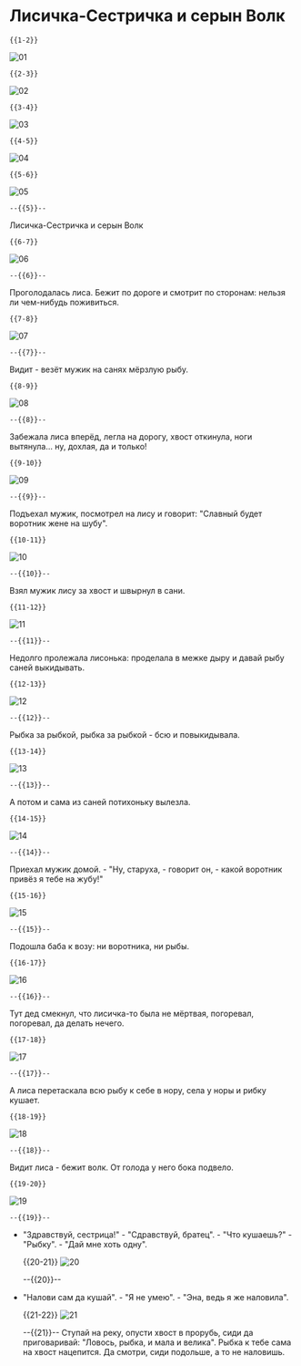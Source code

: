 <!--
author:   Your Name

email:    your@mail.org

version:  0.0.1

language: en

narrator: Russian Female

comment:  Try to write a short comment about
          your course, multiline is also okay.

link:     https://cdn.jsdelivr.net/chartist.js/latest/chartist.min.css

script:   https://cdn.jsdelivr.net/chartist.js/latest/chartist.min.js

translation: Deutsch  translations/German.md

translation: Français translations/French.md
-->

# Лисичка-Сестричка и серын Волк


    {{1-2}}
![01](pic/1.png)<!-- style="width: 100%; max-width: 800px" -->


    {{2-3}}
![02](pic/2.png)<!-- style="width: 100%; max-width: 800px" -->


    {{3-4}}
![03](pic/3.png)<!-- style="width: 100%; max-width: 800px" -->


    {{4-5}}
![04](pic/4.png)<!-- style="width: 100%; max-width: 800px" -->


    {{5-6}}
![05](pic/5.png)<!-- style="width: 100%; max-width: 800px" -->

    --{{5}}--
Лисичка-Сестричка и серын Волк


    {{6-7}}
![06](pic/6.png)<!-- style="width: 100%; max-width: 800px" -->

    --{{6}}--
Проголодалась лиса. Бежит по дороге и смотрит по сторонам: нельзя ли чем-нибудь
поживиться.


    {{7-8}}
![07](pic/7.png)<!-- style="width: 100%; max-width: 800px" -->

    --{{7}}--
Видит - везёт мужик на санях мёрзлую рыбу.


    {{8-9}}
![08](pic/8.png)<!-- style="width: 100%; max-width: 800px" -->

    --{{8}}--
Забежала лиса вперёд, легла на дорогу, хвост откинула, ноги вытянула... ну,
дохлая, дa и только!


    {{9-10}}
![09](pic/9.png)<!-- style="width: 100%; max-width: 800px" -->

    --{{9}}--
Подъехал мужик, посмотрел на лису и говорит: "Славный будет воротник жене на
шубу".


    {{10-11}}
![10](pic/10.png)<!-- style="width: 100%; max-width: 800px" -->

    --{{10}}--
Взял мужик лису за хвост и швырнул в сани.


    {{11-12}}
![11](pic/11.png)<!-- style="width: 100%; max-width: 800px" -->

    --{{11}}--
Недолго пролежала лисонька: проделала в межке дыру и давай рыбу саней
выкидывать.


    {{12-13}}
![12](pic/12.png)<!-- style="width: 100%; max-width: 800px" -->

    --{{12}}--
Рыбка за рыбкой, рыбка за рыбкой - бсю и повыкидывала.


    {{13-14}}
![13](pic/13.png)<!-- style="width: 100%; max-width: 800px" -->

    --{{13}}--
А потом и сама из саней потихоньку вылезла.


    {{14-15}}
![14](pic/14.png)<!-- style="width: 100%; max-width: 800px" -->

    --{{14}}--
Приехал мужик домой. - "Ну, старуха, - говорит он, - какой воротник привёз я
тебе на жубу!"


    {{15-16}}
![15](pic/15.png)<!-- style="width: 100%; max-width: 800px" -->

    --{{15}}--
Подошла баба к возу: ни воротника, ни рыбы.


    {{16-17}}
![16](pic/16.png)<!-- style="width: 100%; max-width: 800px" -->

    --{{16}}--
Тут дед смекнул, что лисичка-то была не мёртвая, погоревал, погоревал, да делать
нечего.


    {{17-18}}
![17](pic/17.png)<!-- style="width: 100%; max-width: 800px" -->

    --{{17}}--
А лиса перетаскала всю рыбу к себе в нору, села у норы и рибку кушает.


    {{18-19}}
![18](pic/18.png)<!-- style="width: 100%; max-width: 800px" -->

    --{{18}}--
Видит лиса - бежит волк. От голода у него бока подвело.


    {{19-20}}
![19](pic/19.png)<!-- style="width: 100%; max-width: 800px" -->

    --{{19}}--
- "Здравствуй, сестрица!" - "Сдравствуй, братец". - "Что кушаешь?" - "Рыбку". -
"Дай мне хоть одну".


    {{20-21}}
![20](pic/20.png)<!-- style="width: 100%; max-width: 800px" -->

    --{{20}}--
- "Налови сам да кушай". - "Я не умею". - "Эна, ведь я же наловила".


    {{21-22}}
![21](pic/21.png)<!-- style="width: 100%; max-width: 800px" -->

    --{{21}}--
Ступай на реку, опусти хвост в прорубь, сиди да приговаривай: "Ловось, рыбка, и
мала и велика". Рыбка к тебе сама на хвост нацепится. Да смотри, сиди подольше,
а то не наловишь.

